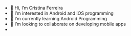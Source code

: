 - 👋 Hi, I’m Cristina Ferreira
- 👀 I’m interested in Android and IOS programming
- 🌱 I’m currently learning Android Programming
- 💞️ I’m looking to collaborate on developing mobile apps
- 

<!---
cristina-ferreira/cristina-ferreira is a ✨ special ✨ repository because its `README.md` (this file) appears on your GitHub profile.
You can click the Preview link to take a look at your changes.
--->
